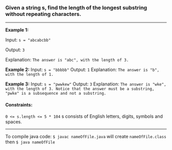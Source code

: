 

### Given a string s, find the length of the longest substring without repeating characters.
---
**Example 1:**

Input: `s = "abcabcbb"`

Output: `3`

Explanation: `The answer is "abc", with the length of 3.`


**Example 2:**
Input: `s = "bbbbb"`
Output: `1`
Explanation: `The answer is "b", with the length of 1.`

**Example 3:**
Input: `s = "pwwkew"`
Output: `3`
Explanation: `The answer is "wke", with the length of 3.
Notice that the answer must be a substring, "pwke" is a subsequence and not a substring.`
#### Constraints:
`0 <= s.length <= 5 * 104`
s consists of English letters, digits, symbols and spaces.

---
To compile java code:
`$ javac nameOfFile.java` will create `nameOfFile.class`
then
`$ java nameOfFile`
